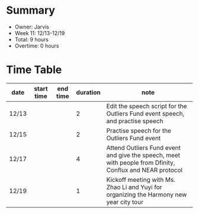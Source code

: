# Summary
* Owner: Jarvis
* Week 11: 12/13-12/19
* Total: 9 hours
* Overtime: 0 hours

# Time Table
| date  | start time  | end time | duration  |  note |
|---|---|---|---|---|
| 12/13 |   |   | 2 | Edit the speech script for the Outliers Fund event speech, and practise speech  |
| 12/15 |   |   | 2 | Practise speech for the Outliers Fund event |
| 12/17 |   |   | 4 | Attend Outliers Fund event and give the speech, meet with people from Dfinity, Conflux and NEAR protocol |
| 12/19 |   |   | 1 | Kickoff meeting with Ms. Zhao Li and Yuyi for organizing the Harmony new year city tour |
